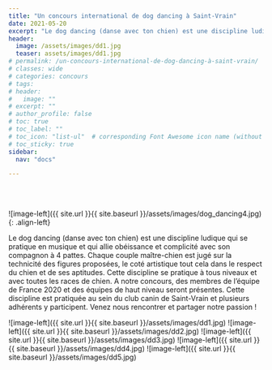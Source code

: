 ```yaml
---
title: "Un concours international de dog dancing à Saint-Vrain"
date: 2021-05-20
excerpt: "Le dog dancing (danse avec ton chien) est une discipline ludique qui se pratique en musique et qui allie obéissance et complicité avec son compagnon à 4 pattes."
header:
  image: /assets/images/dd1.jpg
  teaser: assets/images/dd1.jpg
# permalink: /un-concours-international-de-dog-dancing-à-saint-vrain/
# classes: wide
# categories: concours
# tags: 
# header:
#   image: ""
# excerpt: ""
# author_profile: false
# toc: true
# toc_label: ""
# toc_icon: "list-ul"  # corresponding Font Awesome icon name (without fa prefix)
# toc_sticky: true
sidebar:
  nav: "docs"

---
```


<br>
&nbsp;
<br>


![image-left]({{ site.url }}{{ site.baseurl }}/assets/images/dog_dancing4.jpg){: .align-left} 


Le dog dancing (danse avec ton chien) est une discipline ludique qui se pratique en musique et qui allie obéissance et complicité avec son compagnon à 4 pattes. Chaque couple maître-chien est jugé sur la technicité des figures proposées, le coté artistique tout cela dans le respect du chien et de ses aptitudes. Cette discipline se pratique à tous niveaux et avec toutes les races de chien.
A notre concours, des membres de l’équipe de France 2020 et des équipes de haut niveau seront présentes.
Cette discipline est pratiquée au sein du club canin de Saint-Vrain et plusieurs adhérents y participent.
Venez nous rencontrer et partager notre passion !


![image-left]({{ site.url }}{{ site.baseurl }}/assets/images/dd1.jpg)
![image-left]({{ site.url }}{{ site.baseurl }}/assets/images/dd2.jpg)
![image-left]({{ site.url }}{{ site.baseurl }}/assets/images/dd3.jpg)
![image-left]({{ site.url }}{{ site.baseurl }}/assets/images/dd4.jpg)
![image-left]({{ site.url }}{{ site.baseurl }}/assets/images/dd5.jpg)